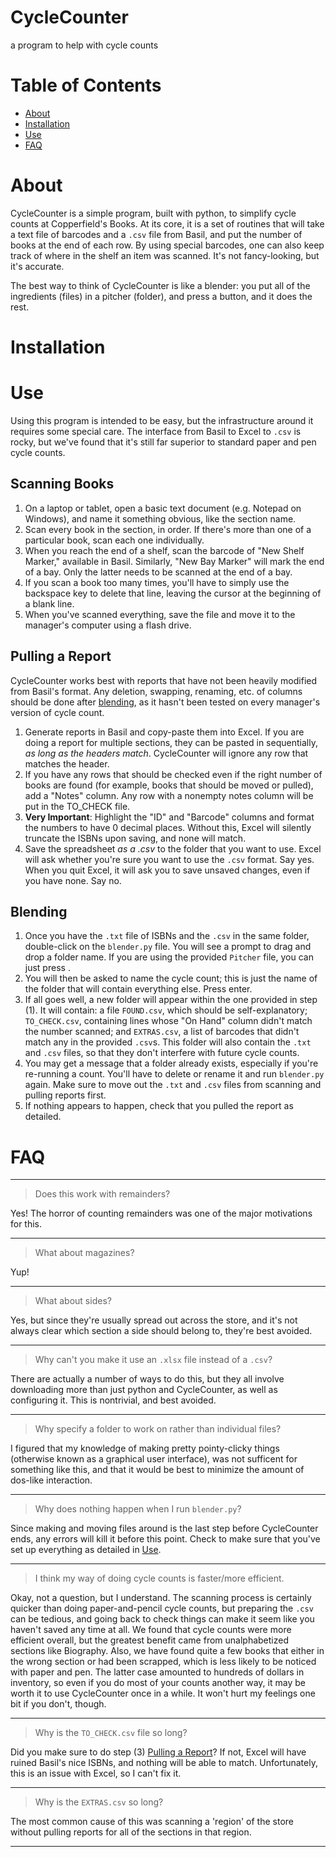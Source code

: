 CycleCounter
============

a program to help with cycle counts

# Table of Contents
- [About](#about)
- [Installation](#installation)
- [Use](#use)
- [FAQ](#faq)

# About

CycleCounter is a simple program, built with python, to simplify cycle counts at Copperfield's Books. At its core, it is a set of routines that will take a text file of barcodes and a `.csv` file from Basil, and put the number of books at the end of each row. By using special barcodes, one can also keep track of where in the shelf an item was scanned. It's not fancy-looking, but it's accurate.

The best way to think of CycleCounter is like a blender: you put all of the ingredients (files) in a pitcher (folder), and press a button, and it does the rest.

# Installation

# Use

Using this program is intended to be easy, but the infrastructure around it requires some special care. The interface from Basil to Excel to `.csv` is rocky, but we've found that it's still far superior to standard paper and pen cycle counts.

## Scanning Books

1. On a laptop or tablet, open a basic text document (e.g. Notepad on Windows), and name it something obvious, like the section name.
1. Scan every book in the section, in order. If there's more than one of a particular book, scan each one individually.
1. When you reach the end of a shelf, scan the barcode of "New Shelf Marker," available in Basil. Similarly, "New Bay Marker" will mark the end of a bay. Only the latter needs to be scanned at the end of a bay.
1. If you scan a book too many times, you'll have to simply use the backspace key to delete that line, leaving the cursor at the beginning of a blank line.
1. When you've scanned everything, save the file and move it to the manager's computer using a flash drive.

## Pulling a Report

CycleCounter works best with reports that have not been heavily modified from Basil's format. Any deletion, swapping, renaming, etc. of columns should be done after [blending](#blending), as it hasn't been tested on every manager's version of cycle count.

1. Generate reports in Basil and copy-paste them into Excel. If you are doing a report for multiple sections, they can be pasted in sequentially, _as long as the headers match_. CycleCounter will ignore any row that matches the header.
1. If you have any rows that should be checked even if the right number of books are found (for example, books that should be moved or pulled), add a "Notes" column. Any row with a nonempty notes column will be put in the TO\_CHECK file.
1. **Very Important**: Highlight the "ID" and "Barcode" columns and format the numbers to have 0 decimal places. Without this, Excel will silently truncate the ISBNs upon saving, and none will match. 
1. Save the spreadsheet _as a .csv_ to the folder that you want to use. Excel will ask whether you're sure you want to use the `.csv` format. Say yes. When you quit Excel, it will ask you to save unsaved changes, even if you have none. Say no.

## Blending

1. Once you have the `.txt` file of ISBNs and the `.csv` in the same folder, double-click on the `blender.py` file. You will see a prompt to drag and drop a folder name. If you are using the provided `Pitcher` file, you can just press <Enter>. 
1. You will then be asked to name the cycle count; this is just the name of the folder that will contain everything else. Press enter.
1. If all goes well, a new folder will appear within the one provided in step (1). It will contain: a file `FOUND.csv`, which should be self-explanatory; `TO_CHECK.csv`, containing lines whose "On Hand" column didn't match the number scanned; and `EXTRAS.csv`, a list of barcodes that didn't match any in the provided `.csv`s. This folder will also contain the `.txt` and `.csv` files, so that they don't interfere with future cycle counts.
1. You may get a message that a folder already exists, especially if you're re-running a count. You'll have to delete or rename it and run `blender.py` again. Make sure to move out the `.txt` and `.csv` files from scanning and pulling reports first. 
1. If nothing appears to happen, check that you pulled the report as detailed.

# FAQ

--------

> Does this work with remainders?

Yes! The horror of counting remainders was one of the major motivations for this.

----

> What about magazines?

Yup!

----

> What about sides?

Yes, but since they're usually spread out across the store, and it's not always clear which section a side should belong to, they're best avoided.

----

> Why can't you make it use an `.xlsx` file instead of a `.csv`?

There are actually a number of ways to do this, but they all involve downloading more than just python and CycleCounter, as well as configuring it. This is nontrivial, and best avoided.

----

> Why specify a folder to work on rather than individual files?

I figured that my knowledge of making pretty pointy-clicky things (otherwise known as a graphical user interface), was not sufficent for something like this, and that it would be best to minimize the amount of dos-like interaction.

----

> Why does nothing happen when I run `blender.py`?

Since making and moving files around is the last step before CycleCounter ends, any errors will kill it before this point. Check to make sure that you've set up everything as detailed in [Use](#use).

----

> I think my way of doing cycle counts is faster/more efficient.

Okay, not a question, but I understand. The scanning process is certainly quicker than doing paper-and-pencil cycle counts, but preparing the `.csv` can be tedious, and going back to check things can make it seem like you haven't saved any time at all. We found that cycle counts were more efficient overall, but the greatest benefit came from unalphabetized sections like Biography. Also, we have found quite a few books that either in the wrong section or had been scrapped, which is less likely to be noticed with paper and pen. The latter case amounted to hundreds of dollars in inventory, so even if you do most of your counts another way, it may be worth it to use CycleCounter once in a while. It won't hurt my feelings one bit if you don't, though.

----

> Why is the `TO_CHECK.csv` file so long?

Did you make sure to do step (3) [Pulling a Report](#pulling-a-report)? If not, Excel will have ruined Basil's nice ISBNs, and nothing will be able to match. Unfortunately, this is an issue with Excel, so I can't fix it.

----

> Why is the `EXTRAS.csv` so long?

The most common cause of this was scanning a 'region' of the store without pulling reports for all of the sections in that region.

----
